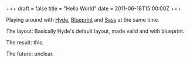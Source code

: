 +++
draft = false
title = "Hello World"
date = 2011-06-18T15:00:00Z
+++



Playing around with [Hyde][], [Blueprint][] and [Sass][] at the same time.

The layout: Basically Hyde's default layout, made valid and with blueprint.

The result: this.

The future: unclear.

[Blueprint]: http://www.blueprintcss.org/
[Hyde]: http://web.archive.org/web/20111222213258/http://ringce.com/hyde
[Sass]: http://sass-lang.com/
